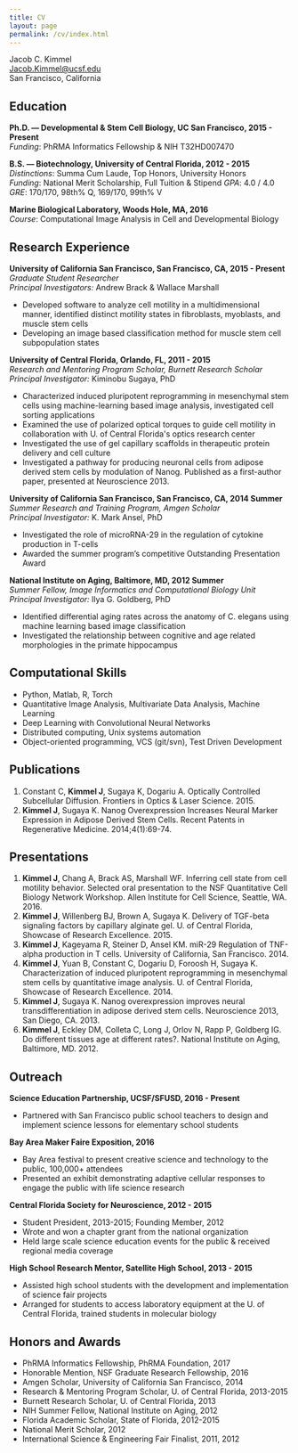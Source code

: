```yaml
---
title: CV
layout: page
permalink: /cv/index.html
---
```


Jacob C. Kimmel  
[Jacob.Kimmel@ucsf.edu](mailto:Jacob.Kimmel@ucsf.edu)  
San Francisco, California

## Education
**Ph.D. — Developmental & Stem Cell Biology, UC San Francisco, 2015 - Present**  
*Funding*: PhRMA Informatics Fellowship & NIH T32HD007470

**B.S. — Biotechnology, University of Central Florida, 2012 - 2015**  
*Distinctions*: Summa Cum Laude, Top Honors, University Honors  
*Funding*: National Merit Scholarship, Full Tuition & Stipend
*GPA*: 4.0 / 4.0  
*GRE*: 170/170, 98th% Q, 169/170, 99th% V

**Marine Biological Laboratory, Woods Hole, MA, 2016**  
*Course*: Computational Image Analysis in Cell and Developmental Biology

## Research Experience

**University of California San Francisco, San Francisco, CA, 2015 - Present**  
*Graduate Student Researcher*  
*Principal Investigators:* Andrew Brack & Wallace Marshall

* Developed software to analyze cell motility in a multidimensional manner, identified distinct motility states in fibroblasts, myoblasts, and muscle stem cells
* Developing an image based classification method for muscle stem cell subpopulation states

**University of Central Florida, Orlando, FL, 2011 - 2015**  
*Research and Mentoring Program Scholar, Burnett Research Scholar*  
*Principal Investigator:* Kiminobu Sugaya, PhD

* Characterized induced pluripotent reprogramming in mesenchymal stem cells using machine-learning based image analysis, investigated cell sorting applications
* Examined the use of polarized optical torques to guide cell motility in collaboration with U. of Central Florida's optics research center
* Investigated the use of gel capillary scaffolds in therapeutic protein delivery and cell culture
* Investigated a pathway for producing neuronal cells from adipose derived stem cells by modulation of Nanog. Published as a first-author paper, presented at Neuroscience 2013.

**University of California San Francisco, San Francisco, CA, 2014 Summer**  
*Summer Research and Training Program, Amgen Scholar*  
*Principal Investigator:* K. Mark Ansel, PhD

* Investigated the role of microRNA-29 in the regulation of cytokine production in T-cells
* Awarded the summer program’s competitive Outstanding Presentation Award

**National Institute on Aging, Baltimore, MD, 2012 Summer**  
*Summer Fellow, Image Informatics and Computational Biology Unit*  
*Principal Investigator:* Ilya G. Goldberg, PhD

* Identified differential aging rates across the anatomy of C. elegans using machine learning based image classification
* Investigated the relationship between cognitive and age related morphologies in the primate hippocampus

## Computational Skills

* Python, Matlab, R, Torch
* Quantitative Image Analysis, Multivariate Data Analysis, Machine Learning
* Deep Learning with Convolutional Neural Networks
* Distributed computing, Unix systems automation
* Object-oriented programming, VCS (git/svn), Test Driven Development

## Publications

1. Constant C, **Kimmel J**, Sugaya K, Dogariu A. Optically Controlled Subcellular Diffusion. Frontiers in Optics & Laser Science. 2015.
2. **Kimmel J**, Sugaya K. Nanog Overexpression Increases Neural Marker Expression in Adipose Derived Stem Cells. Recent Patents in Regenerative Medicine. 2014;4(1):69-74.

## Presentations

1. **Kimmel J**, Chang A, Brack AS, Marshall WF. Inferring cell state from cell motility behavior. Selected oral presentation to the NSF Quantitative Cell Biology Network Workshop. Allen Institute for Cell Science, Seattle, WA. 2016.
2. **Kimmel J**, Willenberg BJ, Brown A, Sugaya K. Delivery of TGF-beta signaling factors by capillary alginate gel. U. of Central Florida, Showcase of Research Excellence. 2015.
3. **Kimmel J**, Kageyama R, Steiner D, Ansel KM. miR-29 Regulation of TNF-alpha production in T cells. University of California, San Francisco. 2014.
4. **Kimmel J**, Yuan B, Constant C, Dogariu D, Foroosh H, Sugaya K. Characterization of induced pluripotent reprogramming in mesenchymal stem cells by quantitative image analysis. U. of Central Florida, Showcase of Research Excellence. 2014.
5. **Kimmel J**, Sugaya K. Nanog overexpression improves neural transdifferentiation in adipose derived stem cells. Neuroscience 2013, San Diego, CA. 2013.
6. **Kimmel J**, Eckley DM, Colleta C, Long J, Orlov N, Rapp P, Goldberg IG. Do different tissues age at different rates?. National Institute on Aging, Baltimore, MD. 2012.

## Outreach

**Science Education Partnership, UCSF/SFUSD, 2016 - Present**

* Partnered with San Francisco public school teachers to design and implement science lessons for elementary school students

**Bay Area Maker Faire Exposition, 2016**

* Bay Area festival to present creative science and technology to the public, 100,000+ attendees
* Presented an exhibit demonstrating adaptive cellular responses to engage the public with life science research

**Central Florida Society for Neuroscience, 2012 - 2015**

* Student President, 2013-2015; Founding Member, 2012
* Wrote and won a chapter grant from the national organization
* Held large scale science education events for the public & received regional media coverage

**High School Research Mentor, Satellite High School, 2013 - 2015**

* Assisted high school students with the development and implementation of science fair projects
* Arranged for students to access laboratory equipment at the U. of Central Florida, trained students in molecular biology

## Honors and Awards

* PhRMA Informatics Fellowship, PhRMA Foundation, 2017
* Honorable Mention, NSF Graduate Research Fellowship,  2016
* Amgen Scholar, University of California San Francisco, 2014
* Research & Mentoring Program Scholar, U. of Central Florida, 2013-2015
* Burnett Research Scholar, U. of Central Florida, 2013
* NIH Summer Fellow, National Institute on Aging, 2012
* Florida Academic Scholar, State of Florida, 2012-2015
* National Merit Scholar, 2012
* International Science & Engineering Fair Finalist, 2011, 2012
